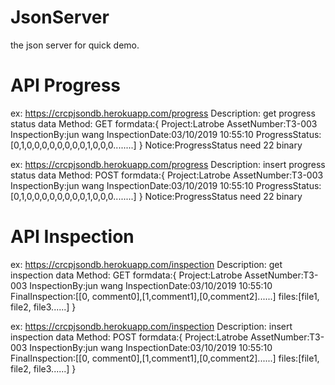 # JsonServer
the json server for quick demo.

# API Progress

ex: https://crcpjsondb.herokuapp.com/progress
Description: get progress status data
Method: GET
formdata:{
    Project:Latrobe
    AssetNumber:T3-003
    InspectionBy:jun wang
    InspectionDate:03/10/2019 10:55:10
    ProgressStatus:[0,1,0,0,0,0,0,0,0,0,1,0,0,0........]
 }
Notice:ProgressStatus need 22 binary 

ex: https://crcpjsondb.herokuapp.com/progress
Description: insert progress status data
Method: POST
formdata:{
    Project:Latrobe
    AssetNumber:T3-003
    InspectionBy:jun wang
    InspectionDate:03/10/2019 10:55:10
    ProgressStatus:[0,1,0,0,0,0,0,0,0,0,1,0,0,0........]
 }
Notice:ProgressStatus need 22 binary 



# API Inspection

ex: https://crcpjsondb.herokuapp.com/inspection
Description: get inspection data
Method: GET
formdata:{
    Project:Latrobe
    AssetNumber:T3-003
    InspectionBy:jun wang
    InspectionDate:03/10/2019 10:55:10
    FinalInspection:[[0, comment0],[1,comment1],[0,comment2]......]
    files:[file1, file2, file3......]
 }


ex: https://crcpjsondb.herokuapp.com/inspection
Description: insert inspection data
Method: POST
formdata:{
    Project:Latrobe
    AssetNumber:T3-003
    InspectionBy:jun wang
    InspectionDate:03/10/2019 10:55:10
    FinalInspection:[[0, comment0],[1,comment1],[0,comment2]......]
    files:[file1, file2, file3......]
 }
